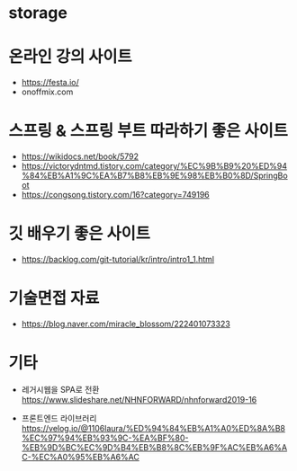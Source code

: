 # storage

# 온라인 강의 사이트
- https://festa.io/
- onoffmix.com


# 스프링 & 스프링 부트 따라하기 좋은 사이트
- https://wikidocs.net/book/5792
- https://victorydntmd.tistory.com/category/%EC%9B%B9%20%ED%94%84%EB%A1%9C%EA%B7%B8%EB%9E%98%EB%B0%8D/SpringBoot
- https://congsong.tistory.com/16?category=749196

# 깃 배우기 좋은 사이트
- https://backlog.com/git-tutorial/kr/intro/intro1_1.html

# 기술면접 자료
- https://blog.naver.com/miracle_blossom/222401073323

# 기타
- 레거시웹을 SPA로 전환 <br/>
https://www.slideshare.net/NHNFORWARD/nhnforward2019-16

- 프론트엔드 라이브러리 <br/>
https://velog.io/@1106laura/%ED%94%84%EB%A1%A0%ED%8A%B8%EC%97%94%EB%93%9C-%EA%BF%80-%EB%9D%BC%EC%9D%B4%EB%B8%8C%EB%9F%AC%EB%A6%AC-%EC%A0%95%EB%A6%AC
